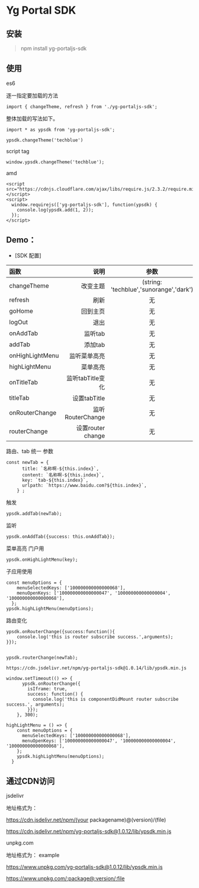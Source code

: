 # Yg Portal SDK



## 安装
> npm install yg-portaljs-sdk


## 使用

es6 

逐一指定要加载的方法

```
import { changeTheme, refresh } from './yg-portaljs-sdk';

```
整体加载的写法如下。
```
import * as ypsdk from 'yg-portaljs-sdk';

ypsdk.changeTheme('techblue')
```
script tag
```
window.ypsdk.changeTheme('techblue');
```
amd

```
<script src="https://cdnjs.cloudflare.com/ajax/libs/require.js/2.3.2/require.min.js"></script>
<script>
  window.requirejs(['yg-portaljs-sdk'], function(ypsdk) {
    console.log(ypsdk.add(1, 2));
  });
</script>
```

## Demo：
- [SDK 配置]

| 函数 | 说明 | 参数 |
| :-----| ----: | :----: |
| changeTheme | 改变主题 | (string:  'techblue','sunorange','dark') |
| refresh | 刷新 | 无 |
| goHome | 回到主页 | 无 |
| logOut | 退出 | 无 |
| onAddTab | 监听tab | 无 |
| addTab | 添加tab | 无 |
| onHighLightMenu | 监听菜单高亮 | 无 |
| highLightMenu | 菜单高亮 | 无 |
| onTitleTab | 监听tabTitle变化 | 无 |
| titleTab | 设置tabTitle | 无 |
| onRouterChange | 监听RouterChange | 无 |
| routerChange | 设置router change | 无 |

路由、tab 统一 参数
``` 
const newTab = {
      title: `名称啊-${this.index}`,
      content: `名称啊-${this.index}`,
      key: `tab-${this.index}`,
      urlpath: `https://www.baidu.com?${this.index}`,
    } ;
```


触发
```
ypsdk.addTab(newTab);  
```
监听
```
ypsdk.onAddTab({success: this.onAddTab});
```

菜单高亮 门户用
```
ypsdk.onHighLightMenu(key);
```
子应用使用

```
const menuOptions = {
    menuSelectedKeys: ['100000000000000068'],
    menuOpenKeys: ['100000000000000047', '100000000000000004', '100000000000000068'],
  };
ypsdk.highLightMenu(menuOptions);

```

路由变化
```
ypsdk.onRouterChange({success:function(){
    console.log('this is router subscribe success.',arguments);
}});

  
ypsdk.routerChange(newTab);
```

``` iframe 内 引用js
https://cdn.jsdelivr.net/npm/yg-portaljs-sdk@1.0.14/lib/ypsdk.min.js
```
``` iframe 内 didMound
window.setTimeout(() => {
      ypsdk.onRouterChange({
        isIframe: true,
        success: function() {
          console.log('this is componentDidMount router subscribe success.', arguments);
        }});  
    }, 300);
```

```iframe 内 
highLightMenu = () => {
    const menuOptions = {
      menuSelectedKeys: ['100000000000000068'],
      menuOpenKeys: ['100000000000000047', '100000000000000004', '100000000000000068'],
    };
    ypsdk.highLightMenu(menuOptions);
  }
```
## 通过CDN访问

jsdelivr

地址格式为：

https://cdn.jsdelivr.net/npm/(your packagename)@(version)/(file)

https://cdn.jsdelivr.net/npm/yg-portaljs-sdk@1.0.12/lib/ypsdk.min.js

unpkg.com

地址格式为：
example

https://www.unpkg.com/yg-portaljs-sdk@1.0.12/lib/ypsdk.min.js

https://www.unpkg.com/:package@:version/:file


